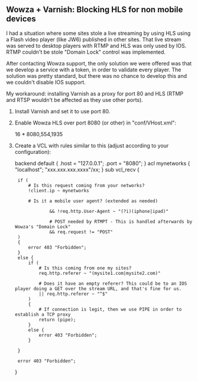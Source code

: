 Wowza + Varnish: Blocking HLS for non mobile devices
----------------------------------------------------

I had a situation where some sites stole a live streaming by using HLS using a Flash video player (like JW6) published in other sites. That live stream was served to desktop players with RTMP and HLS was only used by IOS. RTMP couldn't be stole "Domain Lock" control was implemented.

After contacting Wowza support, the only solution we were offered was that we develop a service with a token, in order to validate every player. The solution was pretty standard, but there was no chance to develop this and we couldn't disable IOS support.


My workaround: installing Varnish as a proxy for port 80 and HLS (RTMP and RTSP wouldn't be affected as they use other ports).

1. Install Varnish and set it to use port 80.

2. Enable Wowza HLS over port 8080 (or other) in "conf/VHost.xml":

	<Root>
	        <VHost>
	                <HostPortList>
	                        <HostPort>
	                                <ProcessorCount>16</ProcessorCount>
	                                <IpAddress>*</IpAddress>
	                                <!-- Separate multiple ports with commas -->
	                                <!-- 80: HTTP, RTMPT -->
	                                <!-- 554: RTSP -->
	                                <!--<Port>80,554,1935</Port>-->
	                                <Port>8080,554,1935</Port>


3. Create a VCL with rules similar to this (adjust according to your configuration):

	backend default {
	  .host = "127.0.0.1";
	  .port = "8080";
	}
	acl mynetworks
	{
	        "localhost";
		"xxx.xxx.xxx.xxxx"/xx; 
	}
	sub vcl_recv {
	
		if (
			# Is this request coming from your networks?                
			!client.ip ~ mynetworks
	
			# Is it a mobile user agent? (extended as needed)
	
	                && !req.http.User-Agent ~ "(?i)(iphone|ipad)"
	
	                # POST needed by RTMPT - This is handled afterwards by Wowza's "Domain Lock"
	                && req.request != "POST"
		)
		{
			error 403 "Forbidden";
		}
		else {
			if ( 
				# Is this coming from one my sites?
				req.http.referer ~ "(mysite1.com|mysite2.com)"		
	
				# Does it have an empty referer? This could be to an IOS player doing a GET over the stream URL, and that's fine for us.
				|| req.http.referer ~ "^$"
			)
			{
				# If connection is legit, then we use PIPE in order to establish a TCP proxy
				return (pipe);
			}
			else {
				error 403 "Forbidden";
			}
	
		}
		
		error 403 "Forbidden";
	
	}

